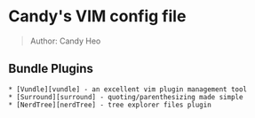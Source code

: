 # Candy's VIM config file
> Author: Candy Heo

## Bundle Plugins

    * [Vundle][vundle] - an excellent vim plugin management tool
    * [Surround][surround] - quoting/parenthesizing made simple
    * [NerdTree][nerdTree] - tree explorer files plugin
















[vundle]: https://github.com/gmarik/Vundle.vim 'vundle'
[surround]: https://github.com/tpope/vim-surround 'surround'
[nerdTree]: https://github.com/scrooloose/nerdtree 'nerdTree'
